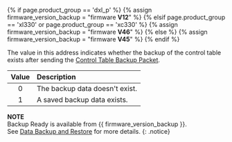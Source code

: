 {% if page.product_group == 'dxl_p' %}
{% assign firmware_version_backup = "firmware **V12**" %}
{% elsif page.product_group == 'xl330' or page.product_group == 'xc330' %}
{% assign firmware_version_backup = "firmware **V46**" %}
{% else %}
{% assign firmware_version_backup = "firmware **V45**" %}
{% endif %}

The value in this address indicates whether the backup of the control table exists after sending the [Control Table Backup Packet](/docs/en/dxl/protocol2/#control-table-backup-0x20).

| Value | Description                    |
|:-----:|:-------------------------------|
|   0   | The backup data doesn't exist. |
|   1   | A saved backup data exists.    |

**NOTE**  
Backup Ready is available from {{ firmware_version_backup }}.  
See [Data Backup and Restore](/docs/en/software/dynamixel/dynamixel_wizard2/#data-backup-and-restore) for more details.
{: .notice}
